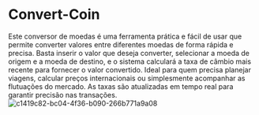 # Convert-Coin
Este conversor de moedas é uma ferramenta prática e fácil de usar que permite converter valores entre diferentes moedas de forma rápida e precisa. Basta inserir o valor que deseja converter, selecionar a moeda de origem e a moeda de destino, e o sistema calculará a taxa de câmbio mais recente para fornecer o valor convertido. Ideal para quem precisa planejar viagens, calcular preços internacionais ou simplesmente acompanhar as flutuações do mercado. As taxas são atualizadas em tempo real para garantir precisão nas transações.
![c1419c82-bc04-4f36-b090-266b771a9a08](https://github.com/user-attachments/assets/86e9d268-9226-45b1-a01d-1e72f5c80b17)
